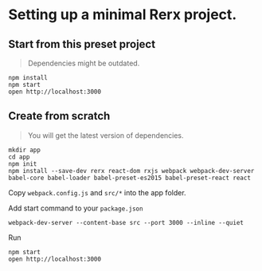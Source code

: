 # Setting up a minimal Rerx project.

## Start from this preset project

> Dependencies might be outdated.

```
npm install
npm start
open http://localhost:3000
```


## Create from scratch

> You will get the latest version of dependencies.

```
mkdir app
cd app
npm init
npm install --save-dev rerx react-dom rxjs webpack webpack-dev-server babel-core babel-loader babel-preset-es2015 babel-preset-react react
```

Copy `webpack.config.js` and `src/*` into the app folder.

Add start command to your `package.json`
```
webpack-dev-server --content-base src --port 3000 --inline --quiet
```

Run
```
npm start
open http://localhost:3000
```
